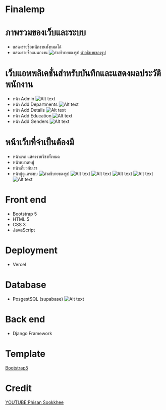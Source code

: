# Finalemp

# ภาพรวมของเว็บและระบบ
  - แสดงรายชื่อพนักงานทั้งหมดได้
  - แสดงรายชื่อแผนกงาน
 ![คำอธิบายของรูป](https://media.discordapp.net/attachments/1034021483036549151/1158349961679872060/image.png?ex=651becf7&is=651a9b77&hm=469e1dc24e5ed37405f5127a4669c327fdf3ea24356beb7795a5090503baa75b&=&width=1920&height=1080)
  [คำอธิบายของรูป](https://media.discordapp.net/attachments/1034021483036549151/1158349961679872060/image.png?ex=651becf7&is=651a9b77&hm=469e1dc24e5ed37405f5127a4669c327fdf3ea24356beb7795a5090503baa75b&=&width=1920&height=1080)

# เว็บแอพพลิเคชั่นสําหรับบันทึกและแสดงผลประวัติพนักงาน
  - หน้า Admin
  ![Alt text](https://media.discordapp.net/attachments/1034021483036549151/1158355114810159196/image.png?ex=651bf1c4&is=651aa044&hm=8e01ad1997582bf74b082794982e5f645bca59d4ec14abd5a8b410c2f957af88&=&width=1920&height=1080)
  - หน้า Add Departments
  ![Alt text](https://media.discordapp.net/attachments/1034021483036549151/1158357017082208276/image.png?ex=651bf38a&is=651aa20a&hm=8e545e4b9bf20fafcbcffc39fc419eeafd94d1962c12770d95037861d605c735&=&width=1920&height=1080)
  - หน้า Add Details
  ![Alt text](https://media.discordapp.net/attachments/1034021483036549151/1158357077043974204/image.png?ex=651bf398&is=651aa218&hm=3311d267da3e36f61508d256b391c72ed435f15b68d322e13c7e54dd4629e253&=&width=1920&height=1080)
  - หน้า Add Education
  ![Alt text](https://media.discordapp.net/attachments/1034021483036549151/1158358338858389524/image.png?ex=651bf4c5&is=651aa345&hm=9d9dec98124cf11a3550e4ce2bbae12e89ad8f9c4f177c7ca796b2cf29e97f02&=&width=1920&height=1080)
  - หน้า Add Genders
  ![Alt text](https://media.discordapp.net/attachments/1034021483036549151/1158358395385036820/image.png?ex=651bf4d2&is=651aa352&hm=992ccaba78dd108b8fc716c3ee6bbe7a6985846f55ad7a0e0fac8570f020e317&=&width=1920&height=1080)

# หน้าเว็บที่จําเป็นต้องมี
  - หน้าแรก แสดงรายวิชาทั้งหมด
  - หน้าหมวดหมู่
  - หน้าเกี่ยวกับเรา
  - หน้าผู้ดูแลระบบ
  ![คำอธิบายของรูป](https://cdn.discordapp.com/attachments/1004798286164656169/1152354944293290014/image.png)
  ![Alt text](https://cdn.discordapp.com/attachments/1004798286164656169/1152357598155260024/image.png)
  ![Alt text](https://cdn.discordapp.com/attachments/1004798286164656169/1152357637191630858/image.png)
  ![Alt text](https://cdn.discordapp.com/attachments/1004798286164656169/1152357681504469022/image.png)
  ![Alt text](https://cdn.discordapp.com/attachments/1004798286164656169/1152358997433794570/image.png)
  ![Alt text](https://cdn.discordapp.com/attachments/1004798286164656169/1152356152315748482/image.png)

# Front end
  - Bootstrap 5
  - HTML 5
  - CSS 3
  - JavaScript

# Deployment
  - Vercel

# Database
  - PosgestSQL (supabase)
  ![Alt text](https://cdn.discordapp.com/attachments/1004798286164656169/1154535487495741510/image.png)

# Back end
  - Django Framework

# Template
  [Bootstrap5](https://startbootstrap.com/theme/sb-admin-2)

# Credit
  [YOUTUBE:Phisan Sookkhee](https://www.youtube.com/watch?v=EC6k9KduQYU&list=PLUD6z42fSjQq785dtC6bl9BTSlO-_EjY9&index=1)